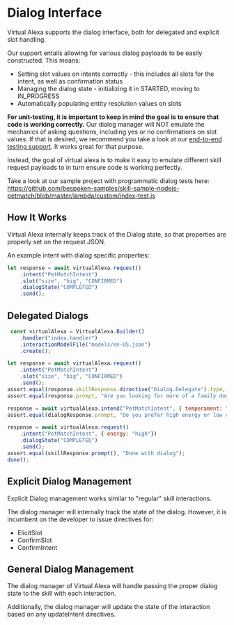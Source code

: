 # Dialog Interface
Virtual Alexa supports the dialog interface, both for delegated and explicit slot handling.

Our support entails allowing for various dialog payloads to be easily constructed. This means:
* Setting slot values on intents correctly - this includes all slots for the intent, as well as confirmation status
* Managing the dialog state - initializing it in STARTED, moving to IN_PROGRESS
* Automatically populating entity resolution values on slots

**For unit-testing, it is important to keep in mind the goal is to ensure that code is working correctly.**
Our dialog manager will NOT emulate the mechanics of asking questions, including yes or no confirmations on slot values.
If that is desired, we recommend you take a look at our [end-to-end testing support](https://read.bespoken.io/end-to-end/getting-started). It works great for that purpose.

Instead, the goal of virtual alexa is to make it easy to emulate different skill request payloads to in turn ensure code is working perfectly.

Take a look at our sample project with programmatic dialog tests here:  
https://github.com/bespoken-samples/skill-sample-nodejs-petmatch/blob/master/lambda/custom/index-test.js

## How It Works
Virtual Alexa internally keeps track of the Dialog state, so that properties are properly set on the request JSON.

An example intent with dialog specific properties:
```javascript
let response = await virtualAlexa.request()
    .intent("PetMatchIntent")
    .slot("size", "big", "CONFIRMED")
    .dialogState("COMPLETED")
    .send();
```

## Delegated Dialogs
```javascript
 const virtualAlexa = VirtualAlexa.Builder()
    .handler("index.handler")
    .interactionModelFile("models/en-US.json")
    .create();

let response = await virtualAlexa.request()
    .intent("PetMatchIntent")
    .slot("size", "big", "CONFIRMED")
    .send();
assert.equal(response.skillResponse.directive("Dialog.Delegate").type, "Dialog.Delegate");
assert.equal(response.prompt, "Are you looking for more of a family dog or a guard dog?");

response = await virtualAlexa.intend("PetMatchIntent", { temperament: "watch"});
assert.equal(dialogResponse.prompt, "Do you prefer high energy or low energy dogs?");

response = await virtualAlexa.request()
    .intent("PetMatchIntent", { energy: "high"})
    .dialogState("COMPLETED")
    .send();
assert.equal(skillResponse.prompt(), "Done with dialog");
done();
```

## Explicit Dialog Management
Explicit Dialog management works similar to "regular" skill interactions.

The dialog manager will internally track the state of the dialog. However, it is incumbent on the developer to issue directives for:  
* ElicitSlot
* ConfirmSlot
* ConfirmIntent

## General Dialog Management
The dialog manager of Virtual Alexa will handle passing the proper dialog state to the skill with each interaction.

Additionally, the dialog manager will update the state of the interaction based on any updateIntent directives.
